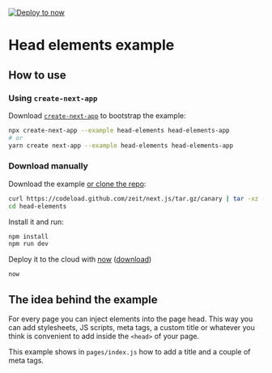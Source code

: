 [![Deploy to now](https://deploy.now.sh/static/button.svg)](https://deploy.now.sh/?repo=https://github.com/zeit/next.js/tree/master/examples/head-elements)

# Head elements example

## How to use

### Using `create-next-app`

Download [`create-next-app`](https://github.com/segmentio/create-next-app) to bootstrap the example:

```bash
npx create-next-app --example head-elements head-elements-app
# or
yarn create next-app --example head-elements head-elements-app
```

### Download manually

Download the example [or clone the repo](https://github.com/zeit/next.js):

```bash
curl https://codeload.github.com/zeit/next.js/tar.gz/canary | tar -xz --strip=2 next.js-canary/examples/head-elements
cd head-elements
```

Install it and run:

```bash
npm install
npm run dev
```

Deploy it to the cloud with [now](https://zeit.co/now) ([download](https://zeit.co/download))

```bash
now
```

## The idea behind the example

For every page you can inject elements into the page head. This way you can add stylesheets, JS scripts, meta tags, a custom title or whatever you think is convenient to add inside the `<head>` of your page.

This example shows in `pages/index.js` how to add a title and a couple of meta tags.
